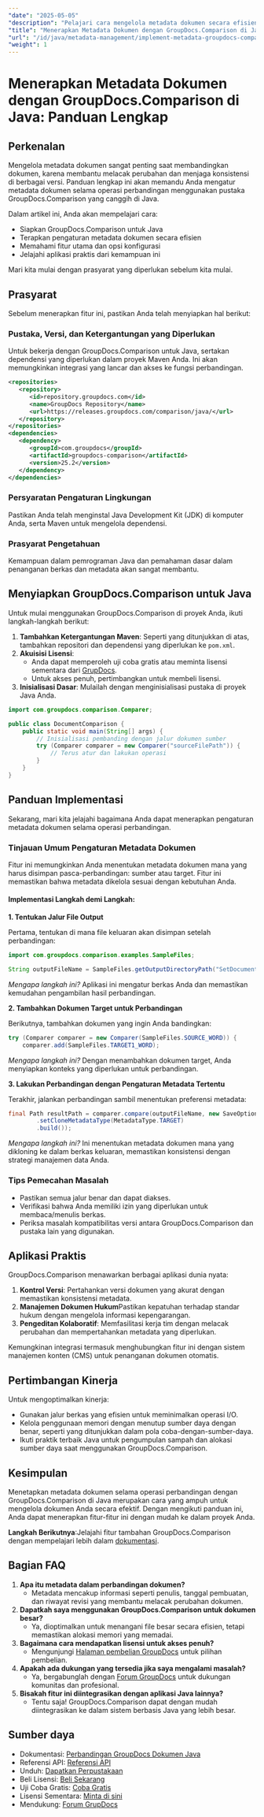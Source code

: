 ```yaml
---
"date": "2025-05-05"
"description": "Pelajari cara mengelola metadata dokumen secara efisien menggunakan GroupDocs.Comparison di Java. Panduan ini mencakup pengaturan, konfigurasi, dan aplikasi praktis untuk manajemen dokumen yang lebih baik."
"title": "Menerapkan Metadata Dokumen dengan GroupDocs.Comparison di Java; Panduan Lengkap"
"url": "/id/java/metadata-management/implement-metadata-groupdocs-comparison-java-guide/"
"weight": 1
---
```


# Menerapkan Metadata Dokumen dengan GroupDocs.Comparison di Java: Panduan Lengkap

## Perkenalan

Mengelola metadata dokumen sangat penting saat membandingkan dokumen, karena membantu melacak perubahan dan menjaga konsistensi di berbagai versi. Panduan lengkap ini akan memandu Anda mengatur metadata dokumen selama operasi perbandingan menggunakan pustaka GroupDocs.Comparison yang canggih di Java.

Dalam artikel ini, Anda akan mempelajari cara:
- Siapkan GroupDocs.Comparison untuk Java
- Terapkan pengaturan metadata dokumen secara efisien
- Memahami fitur utama dan opsi konfigurasi
- Jelajahi aplikasi praktis dari kemampuan ini

Mari kita mulai dengan prasyarat yang diperlukan sebelum kita mulai.

## Prasyarat

Sebelum menerapkan fitur ini, pastikan Anda telah menyiapkan hal berikut:

### Pustaka, Versi, dan Ketergantungan yang Diperlukan

Untuk bekerja dengan GroupDocs.Comparison untuk Java, sertakan dependensi yang diperlukan dalam proyek Maven Anda. Ini akan memungkinkan integrasi yang lancar dan akses ke fungsi perbandingan.

```xml
<repositories>
   <repository>
      <id>repository.groupdocs.com</id>
      <name>GroupDocs Repository</name>
      <url>https://releases.groupdocs.com/comparison/java/</url>
   </repository>
</repositories>
<dependencies>
   <dependency>
      <groupId>com.groupdocs</groupId>
      <artifactId>groupdocs-comparison</artifactId>
      <version>25.2</version>
   </dependency>
</dependencies>
```

### Persyaratan Pengaturan Lingkungan

Pastikan Anda telah menginstal Java Development Kit (JDK) di komputer Anda, serta Maven untuk mengelola dependensi.

### Prasyarat Pengetahuan

Kemampuan dalam pemrograman Java dan pemahaman dasar dalam penanganan berkas dan metadata akan sangat membantu.

## Menyiapkan GroupDocs.Comparison untuk Java

Untuk mulai menggunakan GroupDocs.Comparison di proyek Anda, ikuti langkah-langkah berikut:

1. **Tambahkan Ketergantungan Maven**: Seperti yang ditunjukkan di atas, tambahkan repositori dan dependensi yang diperlukan ke `pom.xml`.
2. **Akuisisi Lisensi**:
   - Anda dapat memperoleh uji coba gratis atau meminta lisensi sementara dari [GrupDocs](https://purchase.groupdocs.com/temporary-license/).
   - Untuk akses penuh, pertimbangkan untuk membeli lisensi.
3. **Inisialisasi Dasar**: Mulailah dengan menginisialisasi pustaka di proyek Java Anda.

```java
import com.groupdocs.comparison.Comparer;

public class DocumentComparison {
    public static void main(String[] args) {
        // Inisialisasi pembanding dengan jalur dokumen sumber
        try (Comparer comparer = new Comparer("sourceFilePath")) {
            // Terus atur dan lakukan operasi
        }
    }
}
```

## Panduan Implementasi

Sekarang, mari kita jelajahi bagaimana Anda dapat menerapkan pengaturan metadata dokumen selama operasi perbandingan.

### Tinjauan Umum Pengaturan Metadata Dokumen

Fitur ini memungkinkan Anda menentukan metadata dokumen mana yang harus disimpan pasca-perbandingan: sumber atau target. Fitur ini memastikan bahwa metadata dikelola sesuai dengan kebutuhan Anda.

#### Implementasi Langkah demi Langkah:

**1. Tentukan Jalur File Output**

Pertama, tentukan di mana file keluaran akan disimpan setelah perbandingan:

```java
import com.groupdocs.comparison.examples.SampleFiles;

String outputFileName = SampleFiles.getOutputDirectoryPath("SetDocumentMetadataTarget");
```

*Mengapa langkah ini?* Aplikasi ini mengatur berkas Anda dan memastikan kemudahan pengambilan hasil perbandingan.

**2. Tambahkan Dokumen Target untuk Perbandingan**

Berikutnya, tambahkan dokumen yang ingin Anda bandingkan:

```java
try (Comparer comparer = new Comparer(SampleFiles.SOURCE_WORD)) {
    comparer.add(SampleFiles.TARGET1_WORD);
```

*Mengapa langkah ini?* Dengan menambahkan dokumen target, Anda menyiapkan konteks yang diperlukan untuk perbandingan.

**3. Lakukan Perbandingan dengan Pengaturan Metadata Tertentu**

Terakhir, jalankan perbandingan sambil menentukan preferensi metadata:

```java
final Path resultPath = comparer.compare(outputFileName, new SaveOptions.Builder()
        .setCloneMetadataType(MetadataType.TARGET)
        .build());
```

*Mengapa langkah ini?* Ini menentukan metadata dokumen mana yang dikloning ke dalam berkas keluaran, memastikan konsistensi dengan strategi manajemen data Anda.

### Tips Pemecahan Masalah

- Pastikan semua jalur benar dan dapat diakses.
- Verifikasi bahwa Anda memiliki izin yang diperlukan untuk membaca/menulis berkas.
- Periksa masalah kompatibilitas versi antara GroupDocs.Comparison dan pustaka lain yang digunakan.

## Aplikasi Praktis

GroupDocs.Comparison menawarkan berbagai aplikasi dunia nyata:

1. **Kontrol Versi**: Pertahankan versi dokumen yang akurat dengan memastikan konsistensi metadata.
2. **Manajemen Dokumen Hukum**Pastikan kepatuhan terhadap standar hukum dengan mengelola informasi kepengarangan.
3. **Pengeditan Kolaboratif**: Memfasilitasi kerja tim dengan melacak perubahan dan mempertahankan metadata yang diperlukan.

Kemungkinan integrasi termasuk menghubungkan fitur ini dengan sistem manajemen konten (CMS) untuk penanganan dokumen otomatis.

## Pertimbangan Kinerja

Untuk mengoptimalkan kinerja:
- Gunakan jalur berkas yang efisien untuk meminimalkan operasi I/O.
- Kelola penggunaan memori dengan menutup sumber daya dengan benar, seperti yang ditunjukkan dalam pola coba-dengan-sumber-daya.
- Ikuti praktik terbaik Java untuk pengumpulan sampah dan alokasi sumber daya saat menggunakan GroupDocs.Comparison.

## Kesimpulan

Menetapkan metadata dokumen selama operasi perbandingan dengan GroupDocs.Comparison di Java merupakan cara yang ampuh untuk mengelola dokumen Anda secara efektif. Dengan mengikuti panduan ini, Anda dapat menerapkan fitur-fitur ini dengan mudah ke dalam proyek Anda.

**Langkah Berikutnya**:Jelajahi fitur tambahan GroupDocs.Comparison dengan mempelajari lebih dalam [dokumentasi](https://docs.groupdocs.com/comparison/java/).

## Bagian FAQ

1. **Apa itu metadata dalam perbandingan dokumen?**
   - Metadata mencakup informasi seperti penulis, tanggal pembuatan, dan riwayat revisi yang membantu melacak perubahan dokumen.
2. **Dapatkah saya menggunakan GroupDocs.Comparison untuk dokumen besar?**
   - Ya, dioptimalkan untuk menangani file besar secara efisien, tetapi memastikan alokasi memori yang memadai.
3. **Bagaimana cara mendapatkan lisensi untuk akses penuh?**
   - Mengunjungi [Halaman pembelian GroupDocs](https://purchase.groupdocs.com/buy) untuk pilihan pembelian.
4. **Apakah ada dukungan yang tersedia jika saya mengalami masalah?**
   - Ya, bergabunglah dengan [Forum GroupDocs](https://forum.groupdocs.com/c/comparison) untuk dukungan komunitas dan profesional.
5. **Bisakah fitur ini diintegrasikan dengan aplikasi Java lainnya?**
   - Tentu saja! GroupDocs.Comparison dapat dengan mudah diintegrasikan ke dalam sistem berbasis Java yang lebih besar.

## Sumber daya

- Dokumentasi: [Perbandingan GroupDocs Dokumen Java](https://docs.groupdocs.com/comparison/java/)
- Referensi API: [Referensi API](https://reference.groupdocs.com/comparison/java/)
- Unduh: [Dapatkan Perpustakaan](https://releases.groupdocs.com/comparison/java/)
- Beli Lisensi: [Beli Sekarang](https://purchase.groupdocs.com/buy)
- Uji Coba Gratis: [Coba Gratis](https://releases.groupdocs.com/comparison/java/)
- Lisensi Sementara: [Minta di sini](https://purchase.groupdocs.com/temporary-license/)
- Mendukung: [Forum GrupDocs](https://forum.groupdocs.com/c/comparison)